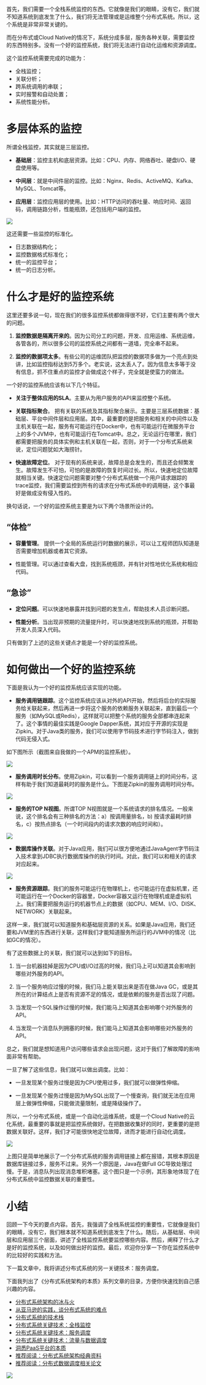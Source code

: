 首先，我们需要一个全栈系统监控的东西。它就像是我们的眼睛，没有它，我们就不知道系统到底发生了什么，我们将无法管理或是运维整个分布式系统。所以，这个系统是非常非常关键的。

而在分布式或Cloud Native的情况下，系统分成多层，服务各种关联，需要监控的东西特别多。没有一个好的监控系统，我们将无法进行自动化运维和资源调度。

这个监控系统需要完成的功能为：

*   全栈监控；
*   关联分析；
*   跨系统调用的串联；
*   实时报警和自动处置；
*   系统性能分析。

多层体系的监控
=======

所谓全栈监控，其实就是三层监控。

*   **基础层**：监控主机和底层资源。比如：CPU、内存、网络吞吐、硬盘I/O、硬盘使用等。
    
*   **中间层**：就是中间件层的监控。比如：Nginx、Redis、ActiveMQ、Kafka、MySQL、Tomcat等。
    
*   **应用层**：监控应用层的使用。比如：HTTP访问的吞吐量、响应时间、返回码，调用链路分析，性能瓶颈，还包括用户端的监控。
    

![](https://static001.geekbang.org/resource/image/cf/66/cf6fe8ee30a3ac3b693d1188b46e4e66.png)

这还需要一些监控的标准化。

*   日志数据结构化；
*   监控数据格式标准化；
*   统一的监控平台；
*   统一的日志分析。

什么才是好的监控系统
==========

这里还要多说一句，现在我们的很多监控系统都做得很不好，它们主要有两个很大的问题。

1.  **监控数据是隔离开来的**。因为公司分工的问题，开发、应用运维、系统运维，各管各的，所以很多公司的监控系统之间都有一道墙，完全串不起来。
    
2.  **监控的数据项太多**。有些公司的运维团队把监控的数据项多做为一个亮点到处讲，比如监控指标达到5万多个。老实说，这太丢人了。因为信息太多等于没有信息，抓不住重点的监控才会做成这个样子，完全就是使蛮力的做法。
    

一个好的监控系统应该有以下几个特征。

*   **关注于整体应用的SLA**。主要从为用户服务的API来监控整个系统。
    
*   **关联指标聚合**。 把有关联的系统及其指标聚合展示。主要是三层系统数据：基础层、平台中间件层和应用层。其中，最重要的是把服务和相关的中间件以及主机关联在一起，服务有可能运行在Docker中，也有可能运行在微服务平台上的多个JVM中，也有可能运行在Tomcat中。总之，无论运行在哪里，我们都需要把服务的具体实例和主机关联在一起，否则，对于一个分布式系统来说，定位问题犹如大海捞针。
    
*   **快速故障定位**。 对于现有的系统来说，故障总是会发生的，而且还会频繁发生。故障发生不可怕，可怕的是故障的恢复时间过长。所以，快速地定位故障就相当关键。快速定位问题需要对整个分布式系统做一个用户请求跟踪的trace监控，我们需要监控到所有的请求在分布式系统中的调用链，这个事最好是做成没有侵入性的。
    

换句话说，一个好的监控系统主要是为以下两个场景所设计的。

“体检”
----

*   **容量管理**。 提供一个全局的系统运行时数据的展示，可以让工程师团队知道是否需要增加机器或者其它资源。
    
*   性能管理。可以通过查看大盘，找到系统瓶颈，并有针对性地优化系统和相应代码。
    

“急诊”
----

*   **定位问题**。可以快速地暴露并找到问题的发生点，帮助技术人员诊断问题。
    
*   **性能分析**。当出现非预期的流量提升时，可以快速地找到系统的瓶颈，并帮助开发人员深入代码。
    

只有做到了上述的这些关键点才能是一个好的监控系统。

如何做出一个好的监控系统
============

下面是我认为一个好的监控系统应该实现的功能。

*   **服务调用链跟踪**。这个监控系统应该从对外的API开始，然后将后台的实际服务给关联起来，然后再进一步将这个服务的依赖服务关联起来，直到最后一个服务（如MySQL或Redis），这样就可以把整个系统的服务全部都串连起来了。这个事情的最佳实践是Google Dapper系统，其对应于开源的实现是Zipkin。对于Java类的服务，我们可以使用字节码技术进行字节码注入，做到代码无侵入式。

如下图所示（截图来自我做的一个APM的监控系统）。

![](https://static001.geekbang.org/resource/image/ab/81/ab79054e0a3cf2d8f1d696e3c367ab81.png)

*   **服务调用时长分布**。使用Zipkin，可以看到一个服务调用链上的时间分布，这样有助于我们知道最耗时的服务是什么。下图是Zipkin的服务调用时间分布。

![](https://static001.geekbang.org/resource/image/5f/4c/5fd70b4194854fc8d55c48987cf3644c.png)

*   **服务的TOP N视图**。所谓TOP N视图就是一个系统请求的排名情况。一般来说，这个排名会有三种排名的方法：a）按调用量排名，b) 按请求最耗时排名，c）按热点排名（一个时间段内的请求次数的响应时间和）。

![](https://static001.geekbang.org/resource/image/f4/f1/f4f91d5a3ee95b478c47f62499b0dcf1.png)

*   **数据库操作关联**。对于Java应用，我们可以很方便地通过JavaAgent字节码注入技术拿到JDBC执行数据库操作的执行时间。对此，我们可以和相关的请求对应起来。

![](https://static001.geekbang.org/resource/image/29/f4/29587fed0823f6e8ae7a2d38eaf35af4.png)

*   **服务资源跟踪**。我们的服务可能运行在物理机上，也可能运行在虚拟机里，还可能运行在一个Docker的容器里，Docker容器又运行在物理机或是虚拟机上。我们需要把服务运行的机器节点上的数据（如CPU、MEM、I/O、DISK、NETWORK）关联起来。

这样一来，我们就可以知道服务和基础层资源的关系。如果是Java应用，我们还要和JVM里的东西进行关联，这样我们才能知道服务所运行的JVM中的情况（比如GC的情况）。

有了这些数据上的关联，我们就可以达到如下的目标。

1.  当一台机器挂掉是因为CPU或I/O过高的时候，我们马上可以知道其会影响到哪些对外服务的API。
    
2.  当一个服务响应过慢的时候，我们马上能关联出来是否在做Java GC，或是其所在的计算结点上是否有资源不足的情况，或是依赖的服务是否出现了问题。
    
3.  当发现一个SQL操作过慢的时候，我们能马上知道其会影响哪个对外服务的API。
    
4.  当发现一个消息队列拥塞的时候，我们能马上知道其会影响哪些对外服务的API。
    

总之，我们就是想知道用户访问哪些请求会出现问题，这对于我们了解故障的影响面非常有帮助。

一旦了解了这些信息，我们就可以做出调度。比如：

*   一旦发现某个服务过慢是因为CPU使用过多，我们就可以做弹性伸缩。
    
*   一旦发现某个服务过慢是因为MySQL出现了一个慢查询，我们就无法在应用层上做弹性伸缩，只能做流量限制，或是降级操作了。
    

所以，一个分布式系统，或是一个自动化运维系统，或是一个Cloud Native的云化系统，最重要的事就是把监控系统做好。在把数据收集好的同时，更重要的是把数据关联好。这样，我们才可能很快地定位故障，进而才能进行自动化调度。

![](https://static001.geekbang.org/resource/image/6b/33/6b17dd779cfecd62e02924dc8618e833.png)

上图只是简单地展示了一个分布式系统的服务调用链接上都在报错，其根本原因是数据库链接过多，服务不过来。另外一个原因是，Java在做Full GC导致处理过慢。于是，消息队列出现消息堆积堵塞。这个图只是一个示例，其形象地体现了在分布式系统中监控数据关联的重要性。

小结
==

回顾一下今天的要点内容。首先，我强调了全栈系统监控的重要性，它就像是我们的眼睛，没有它，我们根本就不知道系统到底发生了什么。随后，从基础层、中间层和应用层三个层面，讲述了全栈监控系统要监控哪些内容。然后，阐释了什么才是好的监控系统，以及如何做出好的监控。最后，欢迎你分享一下你在监控系统中的比较好的实践和方法。

下一篇文章中，我将讲述分布式系统的另一关键技术：服务调度。

下面我列出了《分布式系统架构的本质》系列文章的目录，方便你快速找到自己感兴趣的内容。

*   [分布式系统架构的冰与火](https://time.geekbang.org/column/article/1411)
*   [从亚马逊的实践，谈分布式系统的难点](https://time.geekbang.org/column/article/1505)
*   [分布式系统的技术栈](https://time.geekbang.org/column/article/1512)
*   [分布式系统关键技术：全栈监控](https://time.geekbang.org/column/article/1513)
*   [分布式系统关键技术：服务调度](https://time.geekbang.org/column/article/1604)
*   [分布式系统关键技术：流量与数据调度](https://time.geekbang.org/column/article/1609)
*   [洞悉PaaS平台的本质](https://time.geekbang.org/column/article/1610)
*   [推荐阅读：分布式系统架构经典资料](https://time.geekbang.org/column/article/2080)
*   [推荐阅读：分布式数据调度相关论文](https://time.geekbang.org/column/article/2421)

![](https://static001.geekbang.org/resource/image/fc/e9/fcc761001867c60f526665e237f831e9.jpg)